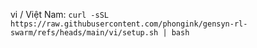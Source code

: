 vi / Việt Nam: `curl -sSL https://raw.githubusercontent.com/phongink/gensyn-rl-swarm/refs/heads/main/vi/setup.sh | bash`

